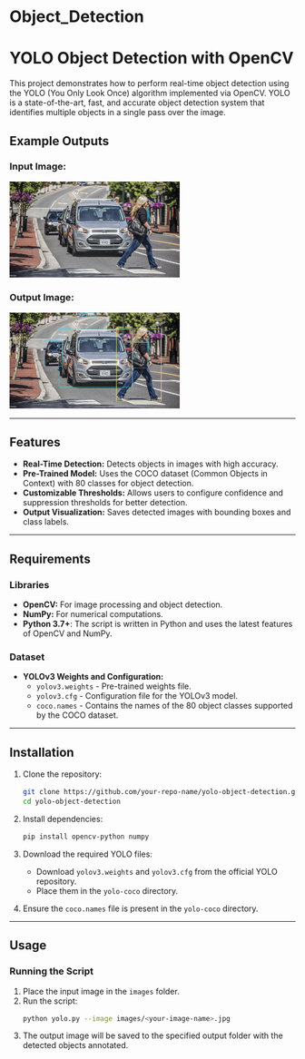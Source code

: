 # Object_Detection
# YOLO Object Detection with OpenCV

This project demonstrates how to perform real-time object detection using the YOLO (You Only Look Once) algorithm implemented via OpenCV. YOLO is a state-of-the-art, fast, and accurate object detection system that identifies multiple objects in a single pass over the image.
## Example Outputs

### Input Image:
<img src="images/car.jpg" alt="Input Image" width="300"/>

### Output Image:
<img src="output/detected_output.jpg" alt="Output Image" width="300"/>

---

## Features

- **Real-Time Detection:** Detects objects in images with high accuracy.
- **Pre-Trained Model:** Uses the COCO dataset (Common Objects in Context) with 80 classes for object detection.
- **Customizable Thresholds:** Allows users to configure confidence and suppression thresholds for better detection.
- **Output Visualization:** Saves detected images with bounding boxes and class labels.

---

## Requirements

### Libraries

- **OpenCV:** For image processing and object detection.
- **NumPy:** For numerical computations.
- **Python 3.7+**: The script is written in Python and uses the latest features of OpenCV and NumPy.

### Dataset

- **YOLOv3 Weights and Configuration:**
  - `yolov3.weights` - Pre-trained weights file.
  - `yolov3.cfg` - Configuration file for the YOLOv3 model.
  - `coco.names` - Contains the names of the 80 object classes supported by the COCO dataset.

---

## Installation

1. Clone the repository:
    ```bash
    git clone https://github.com/your-repo-name/yolo-object-detection.git
    cd yolo-object-detection
    ```

2. Install dependencies:
    ```bash
    pip install opencv-python numpy
    ```

3. Download the required YOLO files:
    - Download `yolov3.weights` and `yolov3.cfg` from the official YOLO repository.
    - Place them in the `yolo-coco` directory.

4. Ensure the `coco.names` file is present in the `yolo-coco` directory.

---

## Usage

### Running the Script

1. Place the input image in the `images` folder.
2. Run the script:
    ```bash
    python yolo.py --image images/<your-image-name>.jpg
    ```
3. The output image will be saved to the specified output folder with the detected objects annotated.





